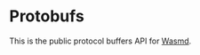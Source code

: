 # Protobufs

This is the public protocol buffers API for
[Wasmd](https://github.com/CosmWasm/wasmd).
